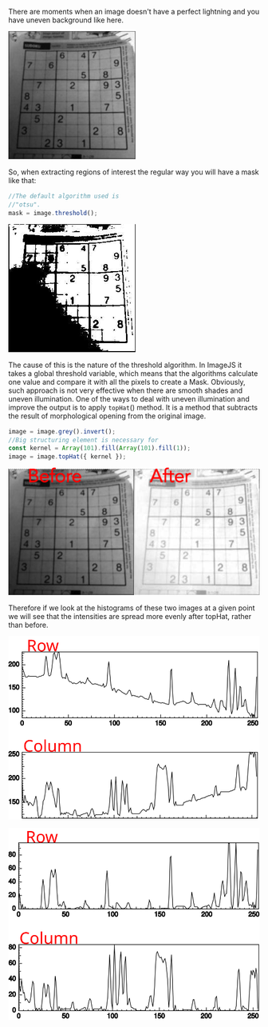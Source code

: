 There are moments when an image doesn't have a perfect lightning and you have uneven background like here.

![sudoku](./images/topHat%20correction/sudoku.png)

So, when extracting regions of interest the regular way you will have a mask like that:

```ts
//The default algorithm used is
//"otsu".
mask = image.threshold();
```

![Global threshold](./images/topHat%20correction/globalThreshMask.jpg)

The cause of this is the nature of the threshold algorithm. In ImageJS it takes a global threshold variable, which means that the algorithms calculate one value and compare it with all the pixels to create a Mask. Obviously, such approach is not very effective when there are smooth shades and uneven illumination.
One of the ways to deal with uneven illumination and improve the output is to apply `topHat`() method. It is a method that subtracts the result of morphological opening from the original image.

```ts
image = image.grey().invert();
//Big structuring element is necessary for
const kernel = Array(101).fill(Array(101).fill(1));
image = image.topHat({ kernel });
```

![topHat comparison](./images/topHat%20correction/topHatComp.png)

Therefore if we look at the histograms of these two images at a given point we will see that the intensities are spread more evenly after topHat, rather than before.

![](./images/topHat%20correction/pointHistogramDefault.svg)

![](./images/topHat%20correction/pointHistogramTopHat.svg)
